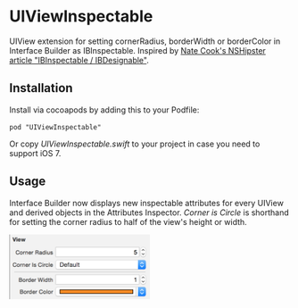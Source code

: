 UIViewInspectable
=========
UIView extension for setting cornerRadius, borderWidth or borderColor in Interface Builder as IBInspectable. Inspired by [Nate Cook's NSHipster article "IBInspectable / IBDesignable"](http://nshipster.com/ibinspectable-ibdesignable/).


## Installation
Install via cocoapods by adding this to your Podfile:

	pod "UIViewInspectable"
	
Or copy _UIViewInspectable.swift_ to your project in case you need to support iOS 7.

## Usage

Interface Builder now displays new inspectable attributes for every UIView and derived objects in the Attributes Inspector. _Corner is Circle_ is shorthand for setting the corner radius to half of the view's height or width.

<img src="InspectableView@2x.png" width="50%" />